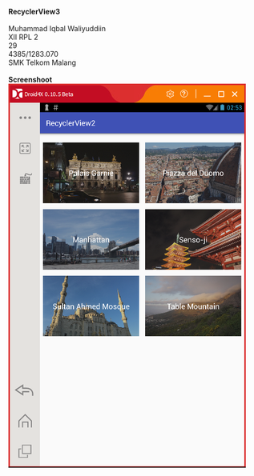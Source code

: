 <b>RecyclerView3</b>
<br><br>Muhammad Iqbal Waliyuddiin<br>XII RPL 2<br>29<br>4385/1283.070<br>SMK Telkom Malang
<br><br><b>Screenshoot</b>
<br>![Gambar](https://raw.githubusercontent.com/iqbalwaliyuddiin/RecyclerView2/master/RV2.0.png)
